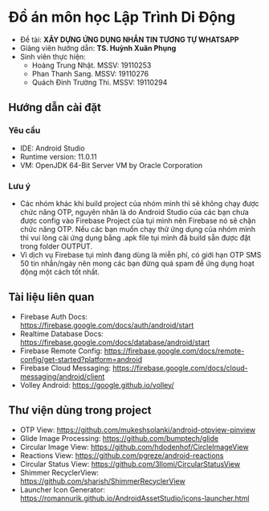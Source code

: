 # Đồ án môn học Lập Trình Di Động
- Đề tài: **XÂY DỰNG ỨNG DỤNG NHẮN TIN TƯƠNG TỰ WHATSAPP**
- Giảng viên hướng dẫn: **TS. Huỳnh Xuân Phụng**
- Sinh viên thực hiện:
	- Hoàng Trung Nhật. MSSV: 19110253
	- Phan Thanh Sang. MSSV: 19110276
	- Quách Đinh Trường Thi. MSSV: 19110294

## Hướng dẫn cài đặt 
### Yêu cầu
- IDE: Android Studio
- Runtime version: 11.0.11
- VM: OpenJDK 64-Bit Server VM by Oracle Corporation
### Lưu ý
- Các nhóm khác khi build project của nhóm mình thì sẽ không chạy được chức năng OTP, nguyên nhân là do Android Studio của 
các bạn chưa được config vào Firebase Project của tụi mình nên Firebase nó sẽ chặn chức năng OTP. Nếu các bạn muốn chạy thử ứng dụng của nhóm mình thì vui lòng cài ứng dụng bằng .apk file tụi mình đã build sẵn được đặt trong folder OUTPUT.
- Vì dịch vụ Firebase tụi mình đang dùng là miễn phí, có giới hạn OTP SMS 50 tin nhắn/ngày nên mong các bạn đừng quá spam để ứng dụng hoạt động một cách tốt nhất.

## Tài liệu liên quan
- Firebase Auth Docs: https://firebase.google.com/docs/auth/android/start
- Realtime Database Docs: https://firebase.google.com/docs/database/android/start
- Firebase Remote Config: https://firebase.google.com/docs/remote-config/get-started?platform=android
- Firebase Cloud Messaging: https://firebase.google.com/docs/cloud-messaging/android/client
- Volley Android: https://google.github.io/volley/
 
## Thư viện dùng trong project
- OTP View: https://github.com/mukeshsolanki/android-otpview-pinview
- Glide Image Processing: https://github.com/bumptech/glide
- Circular Image View: https://github.com/hdodenhof/CircleImageView
- Reactions View: https://github.com/pgreze/android-reactions
- Circular Status View: https://github.com/3llomi/CircularStatusView
- Shimmer RecyclerView: https://github.com/sharish/ShimmerRecyclerView
- Launcher Icon Generator: https://romannurik.github.io/AndroidAssetStudio/icons-launcher.html